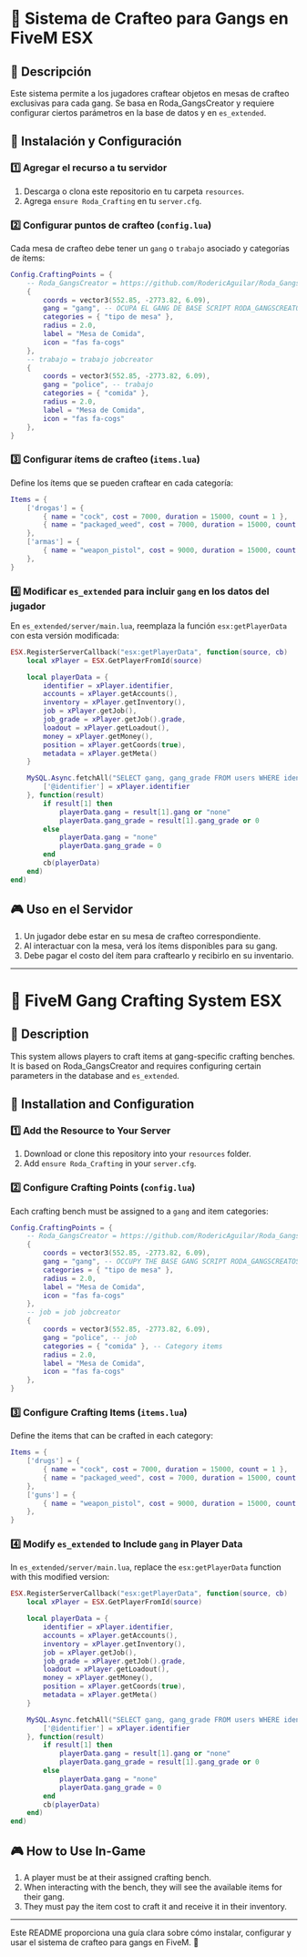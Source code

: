 # 📌 Sistema de Crafteo para Gangs en FiveM ESX

## 📖 Descripción
Este sistema permite a los jugadores craftear objetos en mesas de crafteo exclusivas para cada gang. 
Se basa en Roda_GangsCreator y requiere configurar ciertos parámetros en la base de datos y en `es_extended`.

## 📂 Instalación y Configuración

### 1️⃣ **Agregar el recurso a tu servidor**
1. Descarga o clona este repositorio en tu carpeta `resources`.
2. Agrega `ensure Roda_Crafting` en tu `server.cfg`.

### 2️⃣ **Configurar puntos de crafteo** (`config.lua`)
Cada mesa de crafteo debe tener un `gang` o `trabajo`  asociado y categorías de ítems:

```lua
Config.CraftingPoints = {
    -- Roda_GangsCreator = https://github.com/RodericAguilar/Roda_GangsCreator
    {
        coords = vector3(552.85, -2773.82, 6.09),
        gang = "gang", -- OCUPA EL GANG DE BASE SCRIPT RODA_GANGSCREATOS
        categories = { "tipo de mesa" },
        radius = 2.0,
        label = "Mesa de Comida",
        icon = "fas fa-cogs"
    },
    -- trabajo = trabajo jobcreator
    {
        coords = vector3(552.85, -2773.82, 6.09),
        gang = "police", -- trabajo
        categories = { "comida" },
        radius = 2.0,
        label = "Mesa de Comida",
        icon = "fas fa-cogs"
    },
}
```

### 3️⃣ **Configurar ítems de crafteo** (`items.lua`)
Define los ítems que se pueden craftear en cada categoría:

```lua
Items = {
    ['drogas'] = {
        { name = "cock", cost = 7000, duration = 15000, count = 1 },
        { name = "packaged_weed", cost = 7000, duration = 15000, count = 1 }
    },
    ['armas'] = {
        { name = "weapon_pistol", cost = 9000, duration = 15000, count = 1, },
    },
}
```

### 4️⃣ **Modificar `es_extended` para incluir `gang` en los datos del jugador**
En `es_extended/server/main.lua`, reemplaza la función `esx:getPlayerData` con esta versión modificada:

```lua
ESX.RegisterServerCallback("esx:getPlayerData", function(source, cb)
    local xPlayer = ESX.GetPlayerFromId(source)

    local playerData = {
        identifier = xPlayer.identifier,
        accounts = xPlayer.getAccounts(),
        inventory = xPlayer.getInventory(),
        job = xPlayer.getJob(),
        job_grade = xPlayer.getJob().grade,
        loadout = xPlayer.getLoadout(),
        money = xPlayer.getMoney(),
        position = xPlayer.getCoords(true),
        metadata = xPlayer.getMeta()
    }

    MySQL.Async.fetchAll("SELECT gang, gang_grade FROM users WHERE identifier = @identifier", {
        ['@identifier'] = xPlayer.identifier
    }, function(result)
        if result[1] then
            playerData.gang = result[1].gang or "none"
            playerData.gang_grade = result[1].gang_grade or 0
        else
            playerData.gang = "none"
            playerData.gang_grade = 0
        end
        cb(playerData)
    end)
end)
```

## 🎮 Uso en el Servidor
1. Un jugador debe estar en su mesa de crafteo correspondiente.
2. Al interactuar con la mesa, verá los ítems disponibles para su gang.
3. Debe pagar el costo del ítem para craftearlo y recibirlo en su inventario.

------------------------------------------------------------------------------------------------------------------------------------

# 📌 FiveM Gang Crafting System ESX

## 📖 Description
This system allows players to craft items at gang-specific crafting benches. 
It is based on Roda_GangsCreator and requires configuring certain parameters in the database and `es_extended`.

## 📂 Installation and Configuration

### 1️⃣ **Add the Resource to Your Server**
1. Download or clone this repository into your `resources` folder.
2. Add `ensure Roda_Crafting` in your `server.cfg`.

### 2️⃣ **Configure Crafting Points** (`config.lua`)
Each crafting bench must be assigned to a `gang` and item categories:

```lua
Config.CraftingPoints = {
    -- Roda_GangsCreator = https://github.com/RodericAguilar/Roda_GangsCreator
    {
        coords = vector3(552.85, -2773.82, 6.09),
        gang = "gang", -- OCCUPY THE BASE GANG SCRIPT RODA_GANGSCREATOS
        categories = { "tipo de mesa" },
        radius = 2.0,
        label = "Mesa de Comida",
        icon = "fas fa-cogs"
    },
    -- job = job jobcreator
    {
        coords = vector3(552.85, -2773.82, 6.09),
        gang = "police", -- job
        categories = { "comida" }, -- Category items
        radius = 2.0,
        label = "Mesa de Comida",
        icon = "fas fa-cogs"
    },
}
```

### 3️⃣ **Configure Crafting Items** (`items.lua`)
Define the items that can be crafted in each category:

```lua
Items = {
    ['drugs'] = {
        { name = "cock", cost = 7000, duration = 15000, count = 1 },
        { name = "packaged_weed", cost = 7000, duration = 15000, count = 1 }
    },
    ['guns'] = {
        { name = "weapon_pistol", cost = 9000, duration = 15000, count = 1, },
    },
}
```

### 4️⃣ **Modify `es_extended` to Include `gang` in Player Data**
In `es_extended/server/main.lua`, replace the `esx:getPlayerData` function with this modified version:

```lua
ESX.RegisterServerCallback("esx:getPlayerData", function(source, cb)
    local xPlayer = ESX.GetPlayerFromId(source)

    local playerData = {
        identifier = xPlayer.identifier,
        accounts = xPlayer.getAccounts(),
        inventory = xPlayer.getInventory(),
        job = xPlayer.getJob(),
        job_grade = xPlayer.getJob().grade,
        loadout = xPlayer.getLoadout(),
        money = xPlayer.getMoney(),
        position = xPlayer.getCoords(true),
        metadata = xPlayer.getMeta()
    }

    MySQL.Async.fetchAll("SELECT gang, gang_grade FROM users WHERE identifier = @identifier", {
        ['@identifier'] = xPlayer.identifier
    }, function(result)
        if result[1] then
            playerData.gang = result[1].gang or "none"
            playerData.gang_grade = result[1].gang_grade or 0
        else
            playerData.gang = "none"
            playerData.gang_grade = 0
        end
        cb(playerData)
    end)
end)
```

## 🎮 How to Use In-Game
1. A player must be at their assigned crafting bench.
2. When interacting with the bench, they will see the available items for their gang.
3. They must pay the item cost to craft it and receive it in their inventory.

---

Este README proporciona una guía clara sobre cómo instalar, configurar y usar el sistema de crafteo para gangs en FiveM. 🚀

